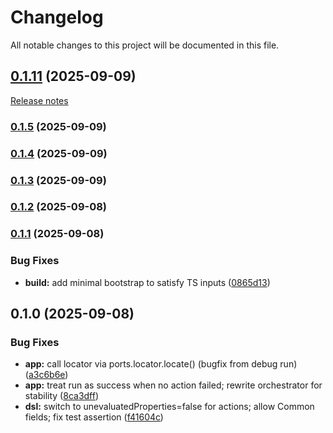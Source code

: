 ﻿# Changelog

All notable changes to this project will be documented in this file.

## [0.1.11](https://github.com/dh1293-hub/gpt5-conductor/compare/v0.1.10...v0.1.11) (2025-09-09)
[Release notes](https://github.com/dh1293-hub/gpt5-conductor/releases/tag/v0.1.11)

### [0.1.5](https://github.com/dh1293-hub/gpt5-conductor/compare/v0.1.4...v0.1.5) (2025-09-09)

### [0.1.4](https://github.com/dh1293-hub/gpt5-conductor/compare/v0.1.3...v0.1.4) (2025-09-09)

### [0.1.3](https://github.com/dh1293-hub/gpt5-conductor/compare/v0.1.2...v0.1.3) (2025-09-09)

### [0.1.2](https://github.com/dh1293-hub/gpt5-conductor/compare/v0.1.1...v0.1.2) (2025-09-08)

### [0.1.1](https://github.com/dh1293-hub/gpt5-conductor/compare/v0.1.0...v0.1.1) (2025-09-08)


### Bug Fixes

* **build:** add minimal bootstrap to satisfy TS inputs ([0865d13](https://github.com/dh1293-hub/gpt5-conductor/commit/0865d13b13ff8902613e723b8bc6fa46899b6f25))

## 0.1.0 (2025-09-08)


### Bug Fixes

* **app:** call locator via ports.locator.locate() (bugfix from debug run) ([a3c6b6e](https://github.com/dh1293-hub/gpt5-conductor/commit/a3c6b6e27248d2ee376bdf4dc856fa4416e427ec))
* **app:** treat run as success when no action failed; rewrite orchestrator for stability ([8ca3dff](https://github.com/dh1293-hub/gpt5-conductor/commit/8ca3dff455708aaad05d718acb715c4c6c2c2d13))
* **dsl:** switch to unevaluatedProperties=false for actions; allow Common fields; fix test assertion ([f41604c](https://github.com/dh1293-hub/gpt5-conductor/commit/f41604c23a3f6d6ee1e3d1cd8709ec5a88505701))

<!-- chore: trigger release workflow test -->

<!-- trigger release -->

<!-- trigger release 2025-09-10T08:53:51 -->

<!-- trigger release 2025-09-10T09:00:00 -->

<!-- trigger release preflight 2025-09-10T09:08:12 -->

<!-- trigger release safe-mode 2025-09-10T10:16:24 -->

<!-- trigger release safe-mode (abs) 2025-09-10T10:18:53 -->

<!-- trigger release tag-fix 2025-09-10T10:23:38 -->

<!-- trigger release no-push 2025-09-10T10:27:42 -->
